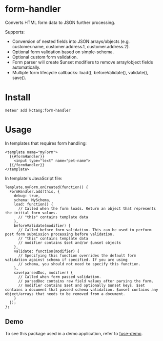# form-handler

Converts HTML form data to JSON further processing.

Supports:

* Conversion of nested fields into JSON arrays/objects (e.g. customer.name, customer.address.1, customer.address.2). 
* Optional form validation based on simple-schema.
* Optional custom form validation.
* Form parser will create $unset modifiers to remove array/object fields automatically. 
* Multiple form lifecycle callbacks: load(), beforeValidate(), validate(), save().

# Install

    meteor add kctang:form-handler

# Usage

In templates that requires form handling:

    <template name="myForm">
      {{#formHandler}}
        <input type="text" name="pet-name">
      {{/formHandler}}
    </template>

In template's JavaScript file:

    Template.myForm.onCreated(function() {
      FormHandler.add(this, {
        debug: true,
        schema: MySchema,
        load: function() {
          // Called when the form loads. Return an object that represents the initial form values.  
          // "this" contains template data
        },
        beforeValidate(modifier) {
          // Called before form validation. This can be used to perform post form submission processing before validation.
          // "this" contains template data
          // modifier contains $set and/or $unset objects
        },
        validate: function(modifier) {
          // Specifying this function overrides the default form validation against schema if specified. If you are using
          // schema, you should not need to specify this function.
        },
        save(parsedDoc, modifier) {
          // Called when form passed validation.
          // parsedDoc contains raw field values after parsing the form.
          // modifier contains $set and optionally $unset keys. $set contains a document that passed schema validation. $unset contains any object/arrays that needs to be removed from a document.
        }
      });
    };

## Demo

To see this package used in a demo application, refer to [fuse-demo](https://github.com/kctang/fuse-demo).
